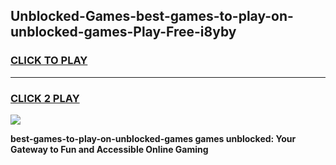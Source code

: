 
## Unblocked-Games-best-games-to-play-on-unblocked-games-Play-Free-i8yby
<h3>
<a href="https://premium76.site?title=best-games-to-play-on-unblocked-games&ref=10A">CLICK TO PLAY</a></h3>
<hr>

<h3>
<a href="https://premium76.site?title=best-games-to-play-on-unblocked-games&ref=10A">CLICK 2 PLAY</a>
  
</h3>

<a href="https://premium76.site?title=best-games-to-play-on-unblocked-games&ref=10A"><img src="https://clearcache.store/games.png"></a>


**best-games-to-play-on-unblocked-games games unblocked: Your Gateway to Fun and Accessible Online Gaming**
